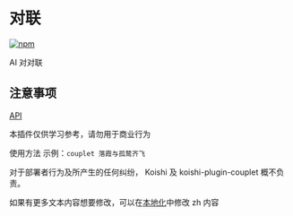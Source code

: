 # 对联

[![npm](https://img.shields.io/npm/v/koishi-plugin-couplet?style=flat-square)](https://www.npmjs.com/package/koishi-plugin-couplet)

AI 对对联

## 注意事项

[API](https://seq2seq-couplet-model.rssbrain.com/v0.2/couplet)

本插件仅供学习参考，请勿用于商业行为

使用方法 示例：`couplet 落霞与孤鹜齐飞`

对于部署者行为及所产生的任何纠纷， Koishi 及 koishi-plugin-couplet 概不负责。

如果有更多文本内容想要修改，可以在[本地化](/locales)中修改 zh 内容

